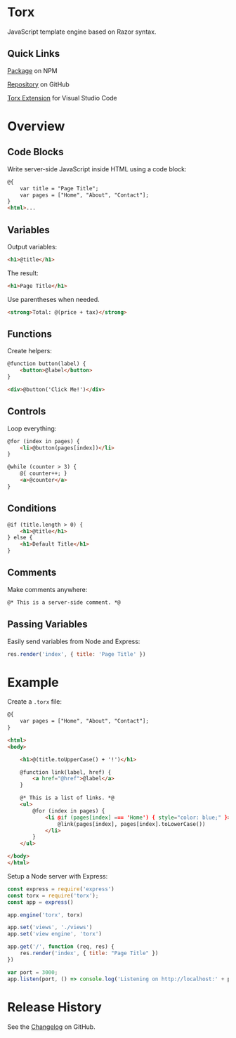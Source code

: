 # Torx
JavaScript template engine based on Razor syntax.

## Quick Links

[Package](https://www.npmjs.com/package/torx) on NPM

[Repository](https://github.com/slulego/torx) on GitHub

[Torx Extension](https://marketplace.visualstudio.com/items?itemName=Slulego.torx) for Visual Studio Code


# Overview

## Code Blocks

Write server-side JavaScript inside HTML using a code block:

```html
@{
    var title = "Page Title";
    var pages = ["Home", "About", "Contact"];
}
<html>...
```
## Variables
Output variables:

```html
<h1>@title</h1>
```

The result:
```html
<h1>Page Title</h1>
```

Use parentheses when needed.

```html
<strong>Total: @(price + tax)</strong>
```
## Functions

Create helpers:

```html
@function button(label) {
	<button>@label</button>
}

<div>@button('Click Me!')</div>
```

## Controls
Loop everything:
```html
@for (index in pages) {
	<li>@button(pages[index])</li>
}
```

```html
@while (counter > 3) {
	@{ counter++; }
	<a>@counter</a>
}
```


## Conditions
```html
@if (title.length > 0) {
	<h1>@title</h1>
} else {
	<h1>Default Title</h1>
}
```
## Comments
Make comments anywhere:

```html
@* This is a server-side comment. *@
```
## Passing Variables

Easily send variables from Node and Express:
```js
res.render('index', { title: 'Page Title' })
```

# Example

Create a `.torx` file:

```html
@{
    var pages = ["Home", "About", "Contact"];
}

<html>
<body>

	<h1>@(title.toUpperCase() + '!')</h1>

	@function link(label, href) {
		<a href="@href">@label</a>
	}

	@* This is a list of links. *@
	<ul>
		@for (index in pages) {
			<li @if (pages[index] === 'Home') { style="color: blue;" }>
				@link(pages[index], pages[index].toLowerCase())
			</li>
		}
	</ul>

</body>
</html>
```
Setup a Node server with Express:

``` javascript
const express = require('express')
const torx = require('torx');
const app = express()

app.engine('torx', torx)

app.set('views', './views')
app.set('view engine', 'torx')

app.get('/', function (req, res) {
    res.render('index', { title: "Page Title" })
})

var port = 3000;
app.listen(port, () => console.log('Listening on http://localhost:' + port))
```

# Release History

See the [Changelog](https://github.com/slulego/Torx/blob/master/changelog.md) on GitHub.
